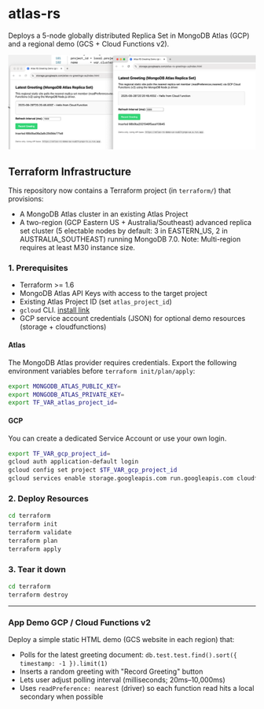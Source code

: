 # atlas-rs
Deploys a 5-node globally distributed Replica Set in MongoDB Atlas (GCP) and a regional demo (GCS + Cloud Functions v2).

![alt text](image.png)

## Terraform Infrastructure

This repository now contains a Terraform project (in `terraform/`) that provisions:

* A MongoDB Atlas cluster in an existing Atlas Project
* A two-region (GCP Eastern US + Australia/Southeast) advanced replica set cluster (5 electable nodes by default: 3 in EASTERN_US, 2 in AUSTRALIA_SOUTHEAST) running MongoDB 7.0. Note: Multi-region requires at least M30 instance size.

### 1. Prerequisites

* Terraform >= 1.6
* MongoDB Atlas API Keys with access to the target project
* Existing Atlas Project ID (set `atlas_project_id`)
* `gcloud` CLI. [install link](https://cloud.google.com/sdk/docs/install)
* GCP service account credentials (JSON) for optional demo resources (storage + cloudfunctions)

#### Atlas

The MongoDB Atlas provider requires credentials. Export the following environment variables before `terraform init/plan/apply`:

```bash
export MONGODB_ATLAS_PUBLIC_KEY=
export MONGODB_ATLAS_PRIVATE_KEY=
export TF_VAR_atlas_project_id=
```

#### GCP

You can create a dedicated Service Account or use your own login.

```bash
export TF_VAR_gcp_project_id=
gcloud auth application-default login
gcloud config set project $TF_VAR_gcp_project_id
gcloud services enable storage.googleapis.com run.googleapis.com cloudfunctions.googleapis.com cloudbuild.googleapis.com
```

### 2. Deploy Resources

```bash
cd terraform
terraform init
terraform validate
terraform plan
terraform apply
```


### 3. Tear it down

```bash
cd terraform
terraform destroy
```

---

### App Demo GCP / Cloud Functions v2

Deploy a simple static HTML demo (GCS website in each region) that:

* Polls for the latest greeting document: `db.test.test.find().sort({ timestamp: -1 }).limit(1)`
* Inserts a random greeting with "Record Greeting" button
* Lets user adjust polling interval (milliseconds; 20ms–10,000ms)
* Uses `readPreference: nearest` (driver) so each function read hits a local secondary when possible
